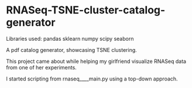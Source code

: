 # RNASeq-TSNE-cluster-catalog-generator

Libraries used:
pandas
sklearn
numpy
scipy
seaborn

A pdf catalog generator, showcasing TSNE clustering.

This project came about while helping my girlfriend visualize RNASeq data from one of her experiments.

I started scripting from rnaseq____main.py using a top-down approach.
